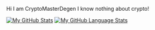 Hi I am CryptoMasterDegen I know nothing about crypto! 

[![My GitHub Stats](https://github-readme-stats.vercel.app/api/?username=CryptoMasterDegen&count_private=true&theme=tokyonight&showicons=true)]()
[![My GitHub Language Stats](https://github-readme-stats.vercel.app/api/top-langs/?username=CryptoMasterDegen&langs_count=5&theme=tokyonight)]()

